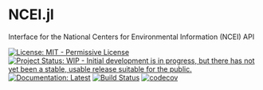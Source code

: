 # NCEI.jl
Interface for the National Centers for Environmental Information (NCEI) API


[![License: MIT - Permissive License](https://img.shields.io/badge/License-MIT-green.svg)](https://img.shields.io/badge/License-MIT-green.svg)
[![Project Status: WIP - Initial development is in progress, but there has not yet been a stable, usable release suitable for the public.](http://www.repostatus.org/badges/latest/wip.svg)](http://www.repostatus.org/#wip)
[![Documentation: Latest](https://img.shields.io/badge/docs-latest-blue.svg)](https://Nosferican.github.io/NCEI.jl/latest)
[![Build Status](https://travis-ci.org/Nosferican/NCEI.jl.svg?branch=master)](https://travis-ci.org/Nosferican/NCEI.jl)
[![codecov](https://codecov.io/gh/Nosferican/NCEI.jl/branch/master/graph/badge.svg)](https://codecov.io/gh/Nosferican/NCEI.jl)

